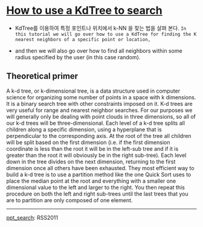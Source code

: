 # [How to use a KdTree to search](http://pointclouds.org/documentation/tutorials/kdtree_search.php#kdtree-search)

- KdTree를 이용하여 특정 포인트나 위치에서 k-NN 을 찾는 법을 살펴 본다. `In this tutorial we will go over how to use a KdTree for finding the K nearest neighbors of a specific point or location, `

- and then we will also go over how to find all neighbors within some radius specified by the user (in this case random).

## Theoretical primer

A k-d tree, or k-dimensional tree, is a data structure used in computer science for organizing some number of points in a space with k dimensions. It is a binary search tree with other constraints imposed on it. K-d trees are very useful for range and nearest neighbor searches. For our purposes we will generally only be dealing with point clouds in three dimensions, so all of our k-d trees will be three-dimensional. Each level of a k-d tree splits all children along a specific dimension, using a hyperplane that is perpendicular to the corresponding axis. At the root of the tree all children will be split based on the first dimension (i.e. if the first dimension coordinate is less than the root it will be in the left-sub tree and if it is greater than the root it will obviously be in the right sub-tree). Each level down in the tree divides on the next dimension, returning to the first dimension once all others have been exhausted. They most efficient way to build a k-d tree is to use a partition method like the one Quick Sort uses to place the median point at the root and everything with a smaller one dimensional value to the left and larger to the right. You then repeat this procedure on both the left and right sub-trees until the last trees that you are to partition are only composed of one element.





---

[ppt_search](http://www.pointclouds.org/assets/rss2011/06_search.pdf): RSS2011